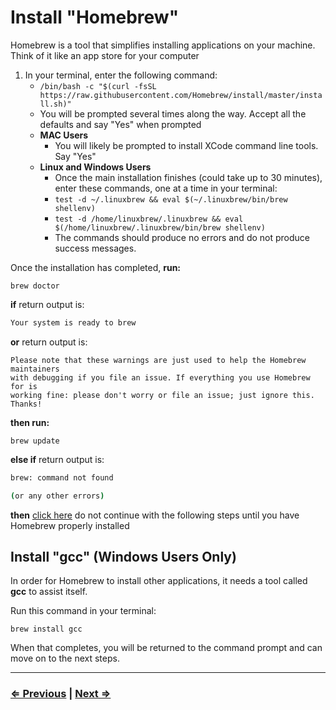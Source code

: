 # Install "Homebrew"

Homebrew is a tool that simplifies installing applications on your machine. Think of it like an app store for your computer

1. In your terminal, enter the following command:
   - `/bin/bash -c "$(curl -fsSL https://raw.githubusercontent.com/Homebrew/install/master/install.sh)"`
   - You will be prompted several times along the way. Accept all the defaults and say "Yes" when prompted
   - **MAC Users**
     - You will likely be prompted to install XCode command line tools. Say "Yes"
   - **Linux and Windows Users**
     - Once the main installation finishes (could take up to 30 minutes), enter these commands, one at a time in your terminal:
     - `test -d ~/.linuxbrew && eval $(~/.linuxbrew/bin/brew shellenv)`
     - `test -d /home/linuxbrew/.linuxbrew && eval $(/home/linuxbrew/.linuxbrew/bin/brew shellenv)`
     - The commands should produce no errors and do not produce success messages.

Once the installation has completed, **run:**

 `brew doctor`

**if** return output is:

```bash
Your system is ready to brew
```

**or** return output is:

```text
Please note that these warnings are just used to help the Homebrew maintainers
with debugging if you file an issue. If everything you use Homebrew for is
working fine: please don't worry or file an issue; just ignore this. Thanks!
```

**then run:**

`brew update`

**else if**  return output is:

```bash
brew: command not found

(or any other errors)
```

**then** [click here](../error/error.md) do not continue with the following steps until you have Homebrew properly installed

## Install "gcc" (Windows Users Only)

In order for Homebrew to install other applications, it needs a tool called **gcc** to assist itself.

Run this command in your terminal:

`brew install gcc`

When that completes, you will be returned to the command prompt and can move on to the next steps.

---

### [⇐ Previous](./2-apt.md) | [Next ⇒](./4-git.md)
